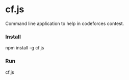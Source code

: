 cf.js
=====

Command line application to help in codeforces contest.


### Install

  npm install -g cf.js


### Run

  cf.js
